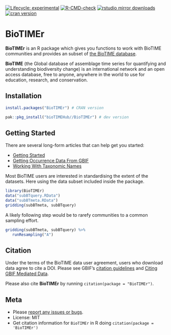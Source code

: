 <!-- badges: start -->
[![Lifecycle: experimental](https://img.shields.io/badge/lifecycle-experimental-orange.svg)](https://lifecycle.r-lib.org/articles/stages.html#experimental)
[![R-CMD-check](https://github.com/bioTIMEHub/BioTIMEr/actions/workflows/R-CMD-check.yaml/badge.svg)](https://github.com/bioTIMEHub/BioTIMEr/actions/workflows/R-CMD-check.yaml)
[![rstudio mirror downloads](https://cranlogs.r-pkg.org/badges/BioTIMEr)](https://github.com/r-hub/cranlogs.app)
[![cran version](https://www.r-pkg.org/badges/version/BioTIMEr)](https://cran.r-project.org/package=BioTIMEr)
<!-- badges: end -->

# BioTIMEr

**BioTIMEr** is an R package which gives you functions to work with BioTIME communities and provides an subset of [the BioTIME database](https://biotime.st-andrews.ac.uk/).

**BioTIME** (the Global database of assemblage time series for quantifying and
understanding biodiversity change) is an international network and an open access
database, free to anyone, anywhere in the world to use for education, research, 
and conservation.

## Installation

```r
install.packages("BioTIMEr") # CRAN version
```

```r
pak::pkg_install("bioTIMEHub//BioTIMEr") # dev version
```

## Getting Started 

There are several long-form articles that can help get you started:

* [Getting Started](https://docs.ropensci.org/rgbif/articles/rgbif.html)
* [Getting Occurrence Data From GBIF](https://docs.ropensci.org/rgbif/articles/getting_occurrence_data.html)
* [Working With Taxonomic Names](https://docs.ropensci.org/rgbif/articles/taxonomic_names.html)

Most BioTIME users are interested in standardising the extent of the datasets.
Here using the data subset included inside the package.

```r 
library(BioTIMEr)
data("subBTquery.RData")
data("subBTmeta.RData")
gridding(subBTmeta, subBTquery)
```

A likely following step would be to rarefy communities to a common sampling effort.

```r 
gridding(subBTmeta, subBTquery) %>% 
   runResampling("A")
```

## Citation 

Under the terms of the BioTIME data user agreement, users who download data agree to cite a DOI. Please see GBIF’s [citation guidelines](https://www.gbif.org/citation-guidelines) and [Citing GBIF Mediated Data](https://docs.ropensci.org/rgbif/articles/gbif_citations.html).

Please also cite **BioTIMEr** by running `citation(package = "BioTIMEr")`.

## Meta

* Please [report any issues or bugs](https://github.com/bioTIMEhub/BioTIMEr/issues).
* License: MIT
* Get citation information for `BioTIMEr` in R doing `citation(package = 'BioTIMEr')`
